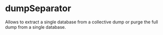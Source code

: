 # dumpSeparator
Allows to extract a single database from a collective dump or purge the full dump from a single database.
